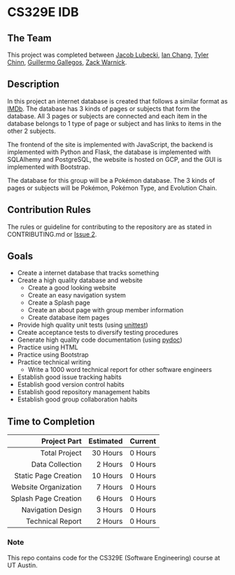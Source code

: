 # CS329E IDB
## The Team

This project was completed between [Jacob Lubecki](https://gitlab.com/jacoblubecki), [Ian Chang](https://gitlab.com/enchang), [Tyler Chinn](https://gitlab.com/tchinn), [Guillermo Gallegos](https://gitlab.com/guillermoney003), [Zack Warnick](https://gitlab.com/ZackerWins).

## Description

In this project an internet database is created that follows a similar format as [IMDb](https://www.imdb.com/). The database has 3 kinds of pages or subjects that form the database. All 3 pages or subjects are connected and each item in the database belongs to 1 type of page or subject and has links to items in the other 2 subjects.

The frontend of the site is implemented with JavaScript, the backend is implemented with Python and Flask, the database is implemented with SQLAlhemy and PostgreSQL, the website is hosted on GCP, and the GUI is implemented with Bootstrap.

The database for this group will be a Pokémon database. The 3 kinds of pages or subjects will be Pokémon, Pokémon Type, and Evolution Chain.

## Contribution Rules
The rules or guideline for contributing to the repository are as stated in CONTRIBUTING.md or [Issue 2](https://gitlab.com/jacoblubecki/cs329e-idb/issues/2).

## Goals
- Create a internet database that tracks something
- Create a high quality database and website
	- Create a good looking website
	- Create an easy navigation system
	- Create a Splash page
	- Create an about page with group member information
	- Create database item pages
- Provide high quality unit tests (using [unittest](https://docs.python.org/3/library/unittest.html))
- Create acceptance tests to diversify testing procedures
- Generate high quality code documentation (using [pydoc](https://docs.python.org/3/library/pydoc.html))
- Practice using HTML
- Practice using Bootstrap
- Practice technical writing
	- Write a 1000 word technical report for other software engineers
- Establish good issue tracking habits
- Establish good version control habits
- Establish good repository management habits
- Establish good group collaboration habits

## Time to Completion

| Project Part | Estimated | Current |
|-------------:|----------:|--------:|
| Total Project  | 30 Hours  | 0 Hours |
| Data Collection  | 2 Hours  | 0 Hours |
| Static Page Creation  | 10 Hours  | 0 Hours |
| Website Organization  | 7 Hours  | 0 Hours |
| Splash Page Creation | 6 Hours  | 0 Hours |
| Navigation Design | 3 Hours  | 0 Hours |
| Technical Report  | 2 Hours  | 0 Hours |

### Note

This repo contains code for the CS329E (Software Engineering) course at UT Austin.

